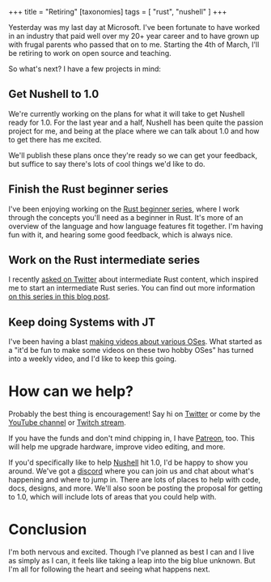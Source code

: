 +++
title = "Retiring"
[taxonomies]
tags = [ "rust", "nushell" ]
+++

Yesterday was my last day at Microsoft. I've been fortunate to have worked in an industry that paid well over my 20+ year career and to have grown up with frugal parents who passed that on to me. Starting the 4th of March, I'll be retiring to work on open source and teaching.

So what's next? I have a few projects in mind:

## Get Nushell to 1.0

We're currently working on the plans for what it will take to get Nushell ready for 1.0. For the last year and a half, Nushell has been quite the passion project for me, and being at the place where we can talk about 1.0 and how to get there has me excited.

We'll publish these plans once they're ready so we can get your feedback, but suffice to say there's lots of cool things we'd like to do.

## Finish the Rust beginner series

I've been enjoying working on the [Rust beginner series](https://www.youtube.com/watch?v=gesNaLkUJeA&list=PLP2yfE2-FXdQmXLvrQ5QN64enbF_KCYQW), where I work through the concepts you'll need as a beginner in Rust. It's more of an overview of the language and how language features fit together. I'm having fun with it, and hearing some good feedback, which is always nice.

## Work on the Rust intermediate series

I recently [asked on Twitter](https://twitter.com/sophiajt/status/1358592787852140550?s=20) about intermediate Rust content, which inspired me to start an intermediate Rust series. You can find out more information [on this series in this blog post](http://www.sophiajt.com/intermedia-rust-series/).

## Keep doing Systems with JT

I've been having a blast [making videos about various OSes](https://www.youtube.com/user/giard321). What started as a "it'd be fun to make some videos on these two hobby OSes" has turned into a weekly video, and I'd like to keep this going.

# How can we help?

Probably the best thing is encouragement! Say hi on [Twitter](https://twitter.com/sophiajt) or come by the [YouTube channel](https://www.youtube.com/user/giard321) or [Twitch stream](https://www.twitch.tv/sophiajt).

If you have the funds and don't mind chipping in, I have [Patreon](https://www.patreon.com/sophiajt), too. This will help me upgrade hardware, improve video editing, and more.

If you'd specifically like to help [Nushell](https://github.com/nushell/nushell) hit 1.0, I'd be happy to show you around. We've got a [discord](https://discord.gg/NtAbbGn) where you can join us and chat about what's happening and where to jump in. There are lots of places to help with code, docs, designs, and more. We'll also soon be posting the proposal for getting to 1.0, which will include lots of areas that you could help with.

# Conclusion

I'm both nervous and excited. Though I've planned as best I can and I live as simply as I can, it feels like taking a leap into the big blue unknown. But I'm all for following the heart and seeing what happens next.
